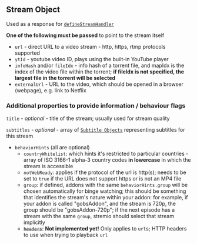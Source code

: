 ## Stream Object

Used as a response for [`defineStreamHandler`](../requests/defineStreamHandler.md)

**One of the following must be passed** to point to the stream itself

* ``url`` - direct URL to a video stream - http, https, rtmp protocols supported
* ``ytId`` - youtube video ID, plays using the built-in YouTube player
* ``infoHash`` and/or ``fileIdx`` - info hash of a torrent file, and mapIdx is the index of the video file within the torrent; **if fileIdx is not specified, the largest file in the torrent will be selected**
* ``externalUrl`` - URL to the video, which should be opened in a browser (webpage), e.g. link to Netflix

### Additional properties to provide information / behaviour flags

``title`` - _optional_ - title of the stream; usually used for stream quality

``subtitles`` - _optional_ - array of [``Subtitle Objects``](./subtitles.md) representing subtitles for this stream

- `behaviorHints` (all are optional)
    - `countryWhitelist`: which hints it's restricted to particular countries  - array of ISO 3166-1 alpha-3 country codes **in lowercase** in which the stream is accessible
    - `notWebReady`: applies if the protocol of the url is http(s); needs to be set to `true` if the URL does not support https or is not an MP4 file
    - `group`: if defined, addons with the same `behaviorHints.group` will be chosen automatically for binge watching; this should be something that identifies the stream's nature within your addon: for example, if your addon is called "gobsAddon", and the stream is 720p, the group should be "gobsAddon-720p"; if the next episode has a stream with the same `group`, stremio should select that stream implicitly
    - ~~`headers`~~: **Not implemented yet!** Only applies to `url`s; HTTP headers to use when trying to playback `url`
